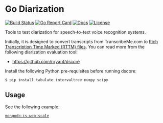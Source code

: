 # Go Diarization

[![Build Status][build-status-svg]][build-status-link]
[![Go Report Card][goreport-svg]][goreport-link]
[![Docs][docs-godoc-svg]][docs-godoc-link]
[![License][license-svg]][license-link]

Tools to test diarization for speech-to-text voice recognition systems.

Initially, it is designed to convert transcripts from TranscribeMe.com to [Rich Transcription Time Marked (RTTM) files](https://github.com/nryant/dscore#rttm). You can read more from the following diarization evaluation tool:

* https://github.com/nryant/dscore

Install the following Python pre-requisites before running dscore:

```
$ pip install tabulate intervaltree numpy scipy
```

## Usage

See the following example:

[`mongodb-is-web-scale`](data/mongodb-is-web-scale)

 [build-status-svg]: https://api.travis-ci.org/grokify/go-diarization.svg?branch=master
 [build-status-link]: https://travis-ci.org/grokify/go-diarization
 [goreport-svg]: https://goreportcard.com/badge/github.com/grokify/go-diarization
 [goreport-link]: https://goreportcard.com/report/github.com/grokify/go-diarization
 [docs-godoc-svg]: https://img.shields.io/badge/docs-godoc-blue.svg
 [docs-godoc-link]: https://godoc.org/github.com/grokify/go-diarization
 [license-svg]: https://img.shields.io/badge/license-MIT-blue.svg
 [license-link]: https://github.com/grokify/go-diarization/blob/master/LICENSE
